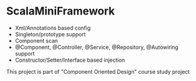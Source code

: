 # ScalaMiniFramework
- Xml/Annotations based config
- Singleton/prototype support
- Component scan
- @Component, @Controller, @Service, @Repository, @Autowiring support
- Constructor/Setter/Interface based injection

This project is part of "Component Oriented Design" course study project